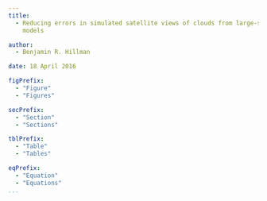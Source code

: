 ```yaml
--- 
title: 
  - Reducing errors in simulated satellite views of clouds from large-scale
    models

author: 
  - Benjamin R. Hillman

date: 18 April 2016

figPrefix: 
  - "Figure" 
  - "Figures"

secPrefix: 
  - "Section" 
  - "Sections"

tblPrefix: 
  - "Table" 
  - "Tables" 

eqPrefix:
  - "Equation"
  - "Equations" 
...
```

